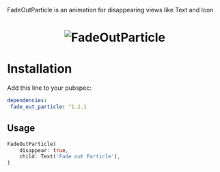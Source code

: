 FadeOutParticle is an animation for disappearing views like Text and Icon
<h1 align="center">
<img src="https://raw.githubusercontent.com/hoomanmmd/fade_out_particle/main/preview.gif" alt="FadeOutParticle" />
</h1>

# Installation
Add this line to your pubspec:
```yaml  
dependencies:  
 fade_out_particle: ^1.1.1
```  

## Usage
```dart
FadeOutParticle(
    disappear: true,
    child: Text('Fade out Particle'),
)
```

